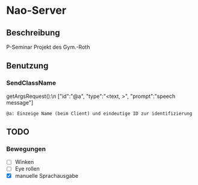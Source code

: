 # Nao-Server
## Beschreibung
P-Seminar Projekt des Gym.-Roth

## Benutzung
### SendClassName
  getArgsRequest():\n
    \["id":"@a", "type":"<text, >", "prompt":"speech message"\]
    
    @a: Einzeige Name (beim Client) und eindeutige ID zur identifizierung
    

## TODO
### Bewegungen
  - [ ] Winken
  - [ ] Eye rollen
  - [x] manuelle Sprachausgabe

